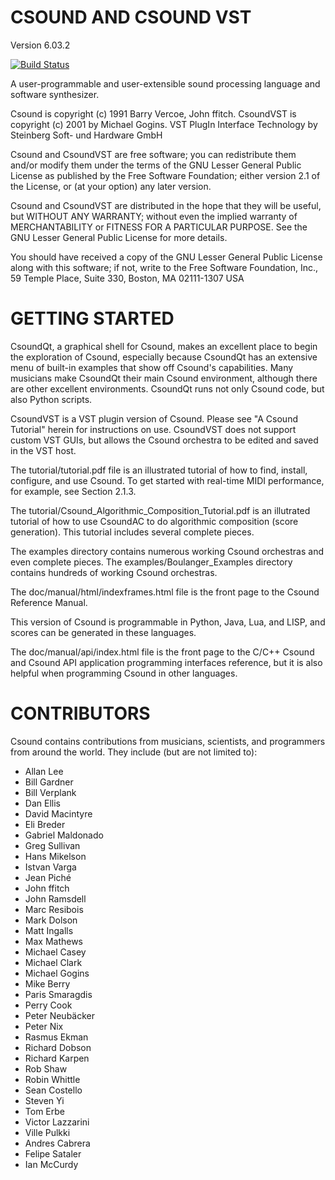 # CSOUND AND CSOUND VST
Version 6.03.2

[![Build Status](https://travis-ci.org/csound/csound.svg?branch=develop)](https://travis-ci.org/csound/csound)

A user-programmable and user-extensible sound processing language
and software synthesizer.

Csound is copyright (c) 1991 Barry Vercoe, John ffitch.
CsoundVST is copyright (c) 2001 by Michael Gogins.
VST PlugIn Interface Technology by Steinberg Soft- und Hardware GmbH

Csound and CsoundVST are free software; you can redistribute them
and/or modify them under the terms of the GNU Lesser General Public
License as published by the Free Software Foundation; either
version 2.1 of the License, or (at your option) any later version.

Csound and CsoundVST are distributed in the hope that they will be useful,
but WITHOUT ANY WARRANTY; without even the implied warranty of
MERCHANTABILITY or FITNESS FOR A PARTICULAR PURPOSE.  See the
GNU Lesser General Public License for more details.

You should have received a copy of the GNU Lesser General Public
License along with this software; if not, write to the Free Software
Foundation, Inc., 59 Temple Place, Suite 330, Boston, MA
02111-1307 USA

# GETTING STARTED

CsoundQt, a graphical shell for Csound, makes an excellent place to begin 
the exploration of Csound, especially because CsoundQt has an extensive menu 
of built-in examples that show off Csound's capabilities. Many musicians make 
CsoundQt their main Csound environment, although there are other excellent 
environments. CsoundQt runs not only Csound code, but also Python scripts.

CsoundVST is a VST plugin version of Csound. Please see "A Csound Tutorial"
herein for instructions on use. CsoundVST does not support custom VST GUIs,
but allows the Csound orchestra to be edited and saved in the VST host.

The tutorial/tutorial.pdf file is an illustrated tutorial of how to 
find, install, configure, and use Csound. To get started with 
real-time MIDI performance, for example, see Section 2.1.3.

The tutorial/Csound_Algorithmic_Composition_Tutorial.pdf is an illutrated
tutorial of how to use CsoundAC to do algorithmic composition (score
generation). This tutorial includes several complete pieces.

The examples directory contains numerous working Csound orchestras and 
even complete pieces. The examples/Boulanger_Examples directory contains
hundreds of working Csound orchestras.

The doc/manual/html/indexframes.html file is the front page to the 
Csound Reference Manual.

This version of Csound is programmable in Python, Java, Lua, and LISP, 
and scores can be generated in these languages. 

The doc/manual/api/index.html file is the front page to the C/C++ 
Csound and Csound API application programming interfaces reference,
but it is also helpful when programming Csound in other languages.

# CONTRIBUTORS

Csound contains contributions from musicians, scientists, and programmers
from around the world. They include (but are not limited to):

* Allan Lee
* Bill Gardner
* Bill Verplank
* Dan Ellis
* David Macintyre
* Eli Breder
* Gabriel Maldonado
* Greg Sullivan
* Hans Mikelson
* Istvan Varga
* Jean Piché
* John ffitch
* John Ramsdell
* Marc Resibois
* Mark Dolson
* Matt Ingalls
* Max Mathews
* Michael Casey
* Michael Clark
* Michael Gogins
* Mike Berry
* Paris Smaragdis
* Perry Cook
* Peter Neubäcker
* Peter Nix
* Rasmus Ekman
* Richard Dobson
* Richard Karpen
* Rob Shaw
* Robin Whittle
* Sean Costello
* Steven Yi
* Tom Erbe
* Victor Lazzarini
* Ville Pulkki
* Andres Cabrera
* Felipe Sataler
* Ian McCurdy
